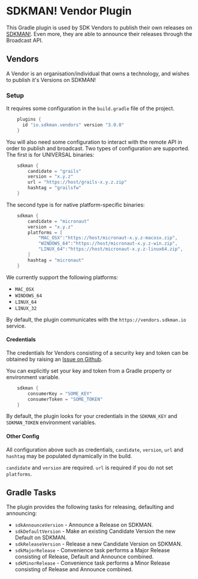 # SDKMAN! Vendor Plugin

This Gradle plugin is used by SDK Vendors to publish their own releases on [SDKMAN!](http://sdkman.io). Even more, they are able to announce their releases through the Broadcast API.

## Vendors

A Vendor is an organisation/individual that owns a technology, and wishes to publish it's Versions on SDKMAN!

### Setup
It requires some configuration in the ```build.gradle``` file of the project.

```groovy
    plugins {
      id "io.sdkman.vendors" version "3.0.0"
    }
```

You will also need some configuration to interact with the remote API in order to publish and broadcast. Two types
of configuration are supported. The first is for UNIVERSAL binaries:

```groovy
    sdkman {
        candidate = "grails"
        version = "x.y.z"
        url = "https://host/grails-x.y.z.zip"
        hashtag = "grailsfw"
    }
```

The second type is for native platform-specific binaries:

```groovy
    sdkman {
        candidate = "micronaut"
        version = "x.y.z"
        platforms = [
            "MAC_OSX":"https://host/micronaut-x.y.z-macosx.zip",
            "WINDOWS_64":"https://host/micronaut-x.y.z-win.zip", 
            "LINUX_64":"https://host/micronaut-x.y.z-linux64.zip", 
        ]
        hashtag = "micronaut"
    }
```

We currently support the following platforms:
* `MAC_OSX`
* `WINDOWS_64`
* `LINUX_64`
* `LINUX_32`

By default, the plugin communicates with the `https://vendors.sdkman.io` service.

#### Credentials

The credentials for Vendors consisting of a security key and token can be obtained by raising an [Issue on Github](https://github.com/sdkman/sdkman-vendor-gradle-plugin).

You can explicitly set your key and token from a Gradle property or environment variable.

```groovy
    sdkman {
        consumerKey = "SOME_KEY"
        consumerToken = "SOME_TOKEN"
    }
```

By default, the plugin looks for your credentials in the `SDKMAN_KEY` and `SDKMAN_TOKEN` environment variables.

#### Other Config

All configuration above such as credentials, `candidate`, `version`, `url` and `hashtag` may be populated dynamically in the build.

`candidate` and `version` are required. `url` is required if you do not set `platforms`.

## Gradle Tasks

The plugin provides the following tasks for releasing, defaulting and announcing:

 - `sdkAnnounceVersion` - Announce a Release on SDKMAN.
 - `sdkDefaultVersion` - Make an existing Candidate Version the new Default on SDKMAN.
 - `sdkReleaseVersion` - Release a new Candidate Version on SDKMAN.
 - `sdkMajorRelease` - Convenience task performs a Major Release consisting of Release, Default and Announce combined.
 - `sdkMinorRelease` - Convenience task performs a Minor Release consisting of Release and Announce combined.
